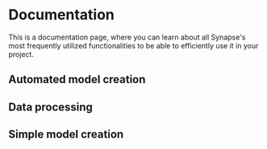 # Documentation

This is a documentation page, where you can learn about all Synapse's most frequently utilized functionalities to be able to efficiently use it in your project.

## Automated model creation

## Data processing

## Simple model creation
